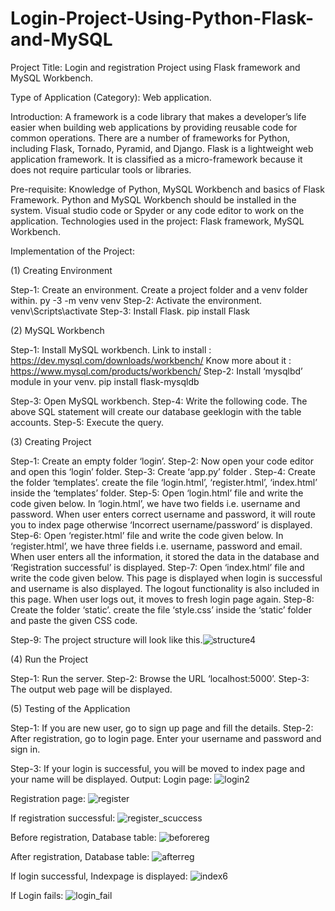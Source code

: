 # Login-Project-Using-Python-Flask-and-MySQL

Project Title: Login and registration Project using Flask framework and MySQL Workbench.

Type of Application (Category): Web application.

Introduction: A framework is a code library that makes a developer’s life easier when building web applications by providing reusable code for common operations. There are a number of frameworks for Python, including Flask, Tornado, Pyramid, and Django. Flask is a lightweight web application framework. It is classified as a micro-framework because it does not require particular tools or libraries. 

Pre-requisite: Knowledge of Python, MySQL Workbench and basics of Flask Framework. Python and MySQL Workbench should be installed in the system. Visual studio code or Spyder or any code editor to work on the application. Technologies used in the project: Flask framework, MySQL Workbench. 

Implementation of the Project: 

(1) Creating Environment 

Step-1: Create an environment. Create a project folder and a venv folder within. 
py -3 -m venv venv
Step-2: Activate the environment.
venv\Scripts\activate
Step-3: Install Flask.
pip install Flask

(2) MySQL Workbench 

Step-1: Install MySQL workbench. Link to install : https://dev.mysql.com/downloads/workbench/ Know more about it : https://www.mysql.com/products/workbench/ 
Step-2: Install ‘mysqlbd’ module in your venv.
pip install flask-mysqldb

Step-3: Open MySQL workbench. 
Step-4: Write the following code. The above SQL statement will create our database geeklogin with the table accounts. 
Step-5: Execute the query.

(3) Creating Project 

Step-1: Create an empty folder ‘login’. 
Step-2: Now open your code editor and open this ‘login’ folder. 
Step-3: Create ‘app.py’ folder .
Step-4: Create the folder ‘templates’. create the file ‘login.html’, ‘register.html’, ‘index.html’ inside the ‘templates’ folder. 
Step-5: Open ‘login.html’ file and write the code given below. In ‘login.html’, we have two fields i.e. username and password. When user enters correct username and password, it will route you to index page otherwise ‘Incorrect username/password’ is displayed. 
Step-6: Open ‘register.html’ file and write the code given below. In ‘register.html’, we have three fields i.e. username, password and email. When user enters all the information, it stored the data in the database and ‘Registration successful’ is displayed. 
Step-7: Open ‘index.html’ file and write the code given below. This page is displayed when login is successful and username is also displayed. The logout functionality is also included in this page. When user logs out, it moves to fresh login page again. 
Step-8: Create the folder ‘static’. create the file ‘style.css’ inside the ‘static’ folder and paste the given CSS code. 

Step-9: The project structure will look like this.![structure4](https://github.com/MayankTomar21/Login-Project-Using-Python-Flask-and-MySQL/assets/81947542/9f7aa1f3-602a-4dbe-9782-a35bb2bb518f)

(4) Run the Project 

Step-1: Run the server. 
Step-2: Browse the URL ‘localhost:5000’. 
Step-3: The output web page will be displayed. 

(5) Testing of the Application 

Step-1: If you are new user, go to sign up page and fill the details. 
Step-2: After registration, go to login page. Enter your username and password and sign in. 

Step-3: If your login is successful, you will be moved to index page and your name will be displayed. Output: Login page:  ![login2](https://github.com/MayankTomar21/Login-Project-Using-Python-Flask-and-MySQL/assets/81947542/ab59de7a-312c-487a-9c80-a6ab18a9ab3b)

Registration page:  ![register](https://github.com/MayankTomar21/Login-Project-Using-Python-Flask-and-MySQL/assets/81947542/d781062b-e649-4b9c-b46e-b5b389a0fa29)

If registration successful:  ![register_scuccess](https://github.com/MayankTomar21/Login-Project-Using-Python-Flask-and-MySQL/assets/81947542/e53ada4e-c18e-49ba-8051-ae65f96bcd25)

Before registration, Database table: ![beforereg](https://github.com/MayankTomar21/Login-Project-Using-Python-Flask-and-MySQL/assets/81947542/22be5965-d83b-4484-9ac1-127874385952)


After registration, Database table:  ![afterreg](https://github.com/MayankTomar21/Login-Project-Using-Python-Flask-and-MySQL/assets/81947542/a69ed502-295f-4783-a400-4bfb4d0ae05f)

If login successful, Indexpage is displayed:  ![index6](https://github.com/MayankTomar21/Login-Project-Using-Python-Flask-and-MySQL/assets/81947542/8e5eb8ac-5f05-4a20-9a54-814380e2edba)


If Login fails:   ![login_fail](https://github.com/MayankTomar21/Login-Project-Using-Python-Flask-and-MySQL/assets/81947542/732262b3-cce9-40be-acb4-e6a2ef854c26)
